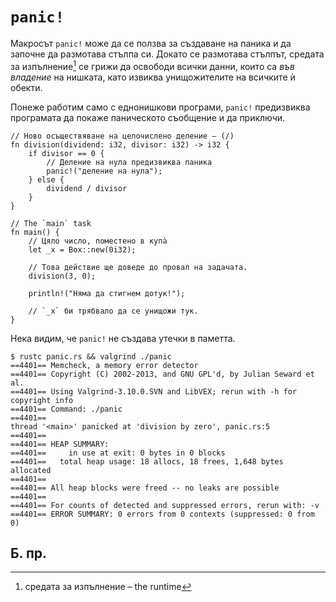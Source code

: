# `panic!`

Макросът `panic!` може да се ползва за създаване на паника и да започне да
размотава стълпа си. Докато се размотава стълпът, средата за изпълнение[^runtime]
се грижи да освободи всички данни, които са _във владение_ на нишката, като
извиква унищожителите на всичките ѝ обекти.

Понеже работим само с еднонишкови програми, `panic!` предизвиква програмата да
покаже паническото съобщение и да приключи.

```rust,editable,ignore,mdbook-runnable
// Ново осъществяване на целочислено деление – (/)
fn division(dividend: i32, divisor: i32) -> i32 {
    if divisor == 0 {
        // Деление на нула предизвиква паника
        panic!("деление на нула");
    } else {
        dividend / divisor
    }
}

// The `main` task
fn main() {
    // Цяло число, поместено в купа̀
    let _x = Box::new(0i32);

    // Това действие ще доведе до провал на задачата.
    division(3, 0);

    println!("Няма да стигнем дотук!");

    // `_x` би трябвало да се унищожи тук.
}
```

Нека видим, че `panic!` не създава утечки в паметта.

<!-- REUSE-IgnoreStart -->
<!-- Prevent REUSE from parsing the copyright изявлениe in the sample code -->
```shell
$ rustc panic.rs && valgrind ./panic
==4401== Memcheck, a memory error detector
==4401== Copyright (C) 2002-2013, and GNU GPL'd, by Julian Seward et al.
==4401== Using Valgrind-3.10.0.SVN and LibVEX; rerun with -h for copyright info
==4401== Command: ./panic
==4401== 
thread '<main>' panicked at 'division by zero', panic.rs:5
==4401== 
==4401== HEAP SUMMARY:
==4401==     in use at exit: 0 bytes in 0 blocks
==4401==   total heap usage: 18 allocs, 18 frees, 1,648 bytes allocated
==4401== 
==4401== All heap blocks were freed -- no leaks are possible
==4401== 
==4401== For counts of detected and suppressed errors, rerun with: -v
==4401== ERROR SUMMARY: 0 errors from 0 contexts (suppressed: 0 from 0)
```
<!-- REUSE-IgnoreEnd -->

## Б. пр.

[^runtime]: средата за изпълнение – the runtime
